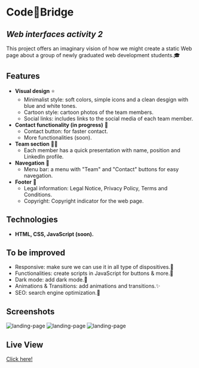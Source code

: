 # Code🌉Bridge
## _Web interfaces activity 2_

This project offers an imaginary vision of how we might create a static Web page about a group of newly graduated web development students.🎓 

## Features

- **Visual design** ⭐
    - Minimalist style: soft colors, simple icons and a clean desgign with blue and white tones.
    - Cartoon style: cartoon photos of the team members.
    - Social links: includes links to the social media of each team member.
- **Contact functionality (in progress)** 🚀
    - Contact button: for faster contact.
    - More functionalities (soon).
- **Team section** 🧑‍💻
    - Each member has a quick presentation with name, position and LinkedIn profile.
- **Navegation** 🚢
    - Menu bar: a menu with "Team" and "Contact" buttons for easy navegation.
- **Footer** 🦶
    -  Legal information: Legal Notice, Privacy Policy, Terms and Conditions.
    -  Copyright: Copyright indicator for the web page.

## Technologies

- **HTML, CSS, JavaScript (soon).**

## To be improved

- Responsive: make sure we can use it in all type of dispositives.📱
- Functionalities: create scripts in JavaScript for buttons & more.🧠
- Dark mode: add dark mode.🌙
- Animations & Transitions: add animations and transitions.✨
- SEO: search engine optimization.🚀

## Screenshots
<image src="/images/landingPage.png" alt="landing-page">
<image src="/images/mainSection.png" alt="landing-page">
<image src="/images/cards.png" alt="landing-page">

## Live View
<p><a href="https://lozzdev.github.io/CodeBridge/">Click here!</a></p>
